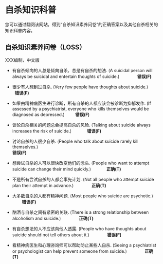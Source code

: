 # 自杀知识科普

您可以通过翻阅该网站，得到“自杀知识素养问卷”的正确答案以及其他自杀相关的知识科普内容。


## 自杀知识素养问卷（LOSS）

XXX编制，中文版

- 有自杀倾向的人总是倾向自杀，总是有自杀的想法. (A suicidal person will always be suicidal and entertain thoughts of suicide.) &nbsp; &nbsp; &nbsp; &nbsp; &nbsp; &nbsp; &nbsp; 
**错误(F)**



- 很少有人想到过自杀. (Very few people have thoughts about suicide.) &nbsp; &nbsp; &nbsp; &nbsp; &nbsp; 
**错误(F)**



- 如果由精神病医生进行诊断，所有自杀的人都应该会被诊断为抑郁发作. (If assessed by a psychiatrist, everyone who kills themselves would be diagnosed as depressed.) &nbsp; &nbsp; &nbsp; &nbsp; 
**错误(F)**



- 谈论自杀相关的问题总会提高自杀的风险.  (Talking about suicide always increases the risk of suicide.) &nbsp; &nbsp; &nbsp; &nbsp; &nbsp; &nbsp; 
**错误(F)**


- 讨论自杀的人很少自杀.  (People who talk about suicide rarely kill themselves.) &nbsp; &nbsp; &nbsp; &nbsp; &nbsp; &nbsp;  
**错误(F)**



- 想尝试自杀的人可以很快改变他们的念头. (People who want to attempt suicide can change their mind quickly.) &nbsp; &nbsp; &nbsp; &nbsp; &nbsp; &nbsp; 
**正确(T)**



- 不是所有尝试自杀的人都会事先计划. (Not all people who attempt suicide plan their attempt in advance.) &nbsp; &nbsp; &nbsp; &nbsp; &nbsp; &nbsp; &nbsp; 
**正确(T)**


- 大多数自杀的人都有精神问题. (Most people who suicide are psychotic.) &nbsp; &nbsp; &nbsp; &nbsp; &nbsp; &nbsp;
**错误(F)**



- 酗酒与自杀之间有紧密的关联. (There is a strong relationship between alcoholism and suicide.) &nbsp; &nbsp; &nbsp; &nbsp; &nbsp; &nbsp; &nbsp; 
**正确(T)**



- 有自杀想法的人不应该向他人透露. (People who have thoughts about suicide should not tell others about it.) &nbsp; &nbsp; &nbsp; &nbsp; &nbsp; &nbsp; &nbsp; 
**错误(F)**



- 看精神病医生和心理咨询师可以帮助防止某些人自杀. (Seeing a psychiatrist or psychologist can help prevent someone from suicide.) &nbsp; &nbsp; &nbsp; &nbsp; &nbsp; &nbsp; &nbsp; 
**正确(T)**
